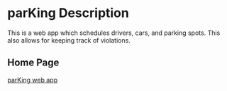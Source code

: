 # parKing Description
This is a web app which schedules drivers, cars, and parking spots.  This also allows for keeping track of violations.

## Home Page
[parKing web app](http://mrfleming.school/parKing/parking.html)
